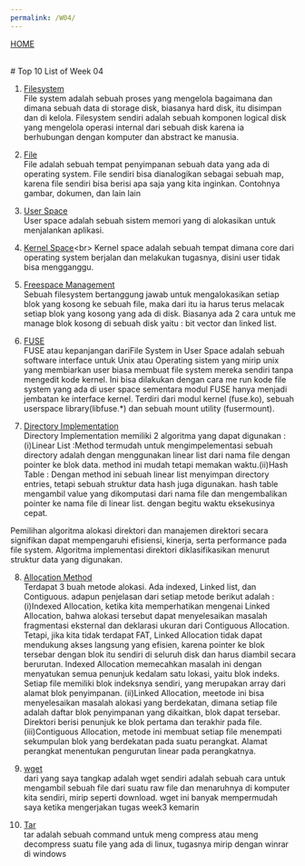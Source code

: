 ```yaml
---
permalink: /W04/
---
```

[HOME](../)

<br>
# Top 10 List of Week 04

1. [Filesystem](https://www.techopedia.com/definition/5510/file-system)<br>
File system adalah sebuah proses yang mengelola bagaimana dan dimana sebuah data di storage disk, biasanya
hard disk, itu disimpan dan di kelola. Filesystem sendiri adalah sebuah komponen logical disk yang mengelola operasi internal dari
sebuah disk karena ia berhubungan dengan komputer dan abstract ke manusia.

2. [File](https://www.lifewire.com/what-is-a-file-2625878)<br>
File adalah sebuah tempat penyimpanan sebuah data yang ada di operating system. File sendiri bisa dianalogikan sebagai sebuah map,
karena file sendiri bisa berisi apa saja yang kita inginkan. Contohnya gambar, dokumen, dan lain lain


3. [User Space](https://www.malwarebytes.com/computer-virus/)<br>
User space adalah sebuah sistem memori yang di alokasikan untuk menjalankan aplikasi.

4. [Kernel Space](https://www.quora.com/What-is-the-difference-between-user-space-and-the-kernel-space#:~:text=Kernel%20space%20is%20where%20the,in%20which%20user%20processes%20run.)<br>
Kernel space adalah sebuah tempat dimana core dari operating system berjalan dan melakukan tugasnya, disini user tidak bisa
mengganggu.

5. [Freespace Management](https://www.javatpoint.com/os-free-space-management)<br>
Sebuah filesystem bertanggung jawab untuk mengalokasikan setiap blok yang kosong ke sebuah file, maka dari itu ia harus terus melacak setiap blok yang kosong yang ada
di disk. Biasanya ada 2 cara untuk me manage blok kosong di sebuah disk yaitu : bit vector dan linked list.

6. [FUSE](https://www.kernel.org/doc/html/latest/filesystems/fuse.html)<br>
FUSE atau kepanjangan dariFile System in User Space adalah sebuah software interface untuk Unix atau Operating sistem yang mirip 
unix yang membiarkan user biasa membuat file system mereka sendiri tanpa mengedit kode kernel. Ini bisa dilakukan dengan cara 
me run kode file system yang ada di user space sementara modul FUSE hanya menjadi jembatan ke interface kernel.
Terdiri dari modul kernel (fuse.ko), sebuah userspace library(libfuse.*) dan sebuah mount utility (fusermount). 

7. [Directory Implementation](https://padakuu.com/article/93-directory-implementation)<br>
Directory Implementation memiliki 2 algoritma yang dapat digunakan :(i)Linear List :Method termudah untuk mengimpelementasi sebuah directory adalah dengan menggunakan linear list dari nama file dengan pointer ke blok data.
method ini mudah tetapi memakan waktu.(ii)Hash Table : Dengan method ini sebuah linear list menyimpan directory entries, tetapi sebuah struktur data hash juga digunakan.
hash table mengambil value yang dikomputasi dari nama file dan mengembalikan pointer ke nama file di linear list. dengan begitu waktu eksekusinya cepat.

Pemilihan algoritma alokasi direktori dan manajemen direktori secara signifikan dapat mempengaruhi efisiensi, kinerja, 
serta performance pada file system. Algoritma implementasi direktori diklasifikasikan menurut struktur data yang digunakan. 

8. [Allocation Method](https://www.academia.edu/42880365/Operating_System_Concepts_10th_Edition)<br>
Terdapat 3 buah metode alokasi. Ada indexed, Linked list, dan Contiguous. adapun penjelasan dari setiap metode berikut adalah :
(i)Indexed Allocation, ketika kita memperhatikan mengenai Linked Allocation, bahwa alokasi tersebut dapat menyelesaikan masalah 
fragmentasi eksternal dan deklarasi ukuran dari Contiguous Allocation. Tetapi, jika kita tidak terdapat FAT, Linked Allocation 
tidak dapat mendukung akses langsung yang efisien, karena pointer ke blok tersebar dengan blok itu sendiri di seluruh disk dan 
harus diambil secara berurutan. Indexed Allocation memecahkan masalah ini dengan menyatukan semua penunjuk kedalam satu lokasi, 
yaitu blok indeks. Setiap file memiliki blok indeksnya sendiri, yang merupakan array dari alamat blok penyimpanan. 
(ii)Linked Allocation, meetode ini bisa menyelesaikan masalah alokasi yang berdekatan, dimana setiap file adalah daftar blok 
penyimpanan yang dikaitkan, blok dapat tersebar. Direktori berisi penunjuk ke blok pertama dan terakhir pada file.
(iii)Contiguous Allocation, metode ini membuat setiap file menempati sekumpulan blok yang berdekatan pada suatu perangkat. 
Alamat perangkat menentukan pengurutan linear pada perangkatnya. 

9. [wget](https://www.hostinger.co.id/tutorial/wget-command/)<br>
dari yang saya tangkap adalah wget sendiri adalah sebuah cara untuk mengambil sebuah file dari suatu raw file dan menaruhnya di komputer
kita sendiri, mirip seperti download. wget ini banyak mempermudah saya ketika mengerjakan tugas week3 kemarin

10. [Tar](https://www.hostinger.co.id/tutorial/tar-linux/)<br>
tar adalah sebuah command untuk meng compress atau meng decompress suatu file yang ada di linux, tugasnya mirip dengan winrar di windows

